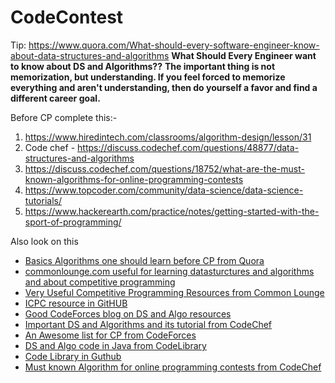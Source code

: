 # CodeContest
Tip:
https://www.quora.com/What-should-every-software-engineer-know-about-data-structures-and-algorithms
**What Should Every Engineer want to know about DS and Algorithms??**
**The important thing is not memorization, but understanding. If you feel forced to memorize everything and aren't understanding, then do yourself a favor and find a different career goal.**


Before CP complete this:-
1. https://www.hiredintech.com/classrooms/algorithm-design/lesson/31
2. Code chef - https://discuss.codechef.com/questions/48877/data-structures-and-algorithms 
3. https://discuss.codechef.com/questions/18752/what-are-the-must-known-algorithms-for-online-programming-contests 
4. https://www.topcoder.com/community/data-science/data-science-tutorials/
5. https://www.hackerearth.com/practice/notes/getting-started-with-the-sport-of-programming/

Also look on this

- [Basics Algorithms one should learn before CP from Quora](https://www.quora.com/What-basic-data-structures-and-algorithms-should-one-learn-before-starting-competitive-programming)
- [commonlounge.com useful for learning datasturctures and algorithms and about competitive programming](https://www.commonlounge.com/)
- [Very Useful Competitive Programming Resources from Common Lounge](https://www.commonlounge.com/discussion/da2585a55eaf440b9fe9a311ab0b74dc)
- [ICPC resource in GitHUB](https://github.com/nikhiljangam/Competitive-programming-resources)
- [Good CodeForces blog on DS and Algo resources](http://codeforces.com/blog/entry/13529)
- [Important DS and Algorithms and its tutorial from CodeChef](https://discuss.codechef.com/questions/48877/data-structures-and-algorithms)
- [An Awesome list for CP from CodeForces](http://codeforces.com/blog/entry/23054)
- [DS and Algo code in Java from CodeLibrary](http://code-library.herokuapp.com/binary-search-tree/java)
- [Code Library in Guthub](https://github.com/indy256/codelibrary/blob/master/java/strings/Kmp.java)
- [Must known Algorithm for online programming contests from CodeChef](https://discuss.codechef.com/questions/18752/what-are-the-must-known-algorithms-for-online-programming-contests)


